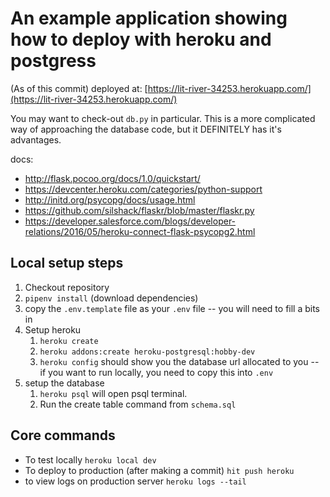 # An example application showing how to deploy with heroku and postgress

(As of this commit) deployed at: [https://lit-river-34253.herokuapp.com/](https://lit-river-34253.herokuapp.com/)

You may want to check-out `db.py` in particular. This is a more complicated way of approaching the database code, but it DEFINITELY has it's advantages.

docs:
* <http://flask.pocoo.org/docs/1.0/quickstart/>
* <https://devcenter.heroku.com/categories/python-support>
* <http://initd.org/psycopg/docs/usage.html>
* <https://github.com/silshack/flaskr/blob/master/flaskr.py>
* <https://developer.salesforce.com/blogs/developer-relations/2016/05/heroku-connect-flask-psycopg2.html>

## Local setup steps

1. Checkout repository
2. `pipenv install` (download dependencies)
3. copy the `.env.template` file as your `.env` file -- you will need to fill a bits in
4. Setup heroku
    1. `heroku create`
    2. `heroku addons:create heroku-postgresql:hobby-dev`
    3. `heroku config` should show you the database url allocated to you -- if you want to run locally, you need to copy this into `.env`
5. setup the database
    1. `heroku psql` will open psql terminal.
    2. Run the create table command from `schema.sql`

## Core commands

* To test locally `heroku local dev`
* To deploy to production (after making a commit) `hit push heroku` 
* to view logs on production server `heroku logs --tail`

